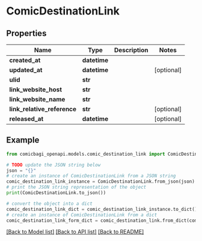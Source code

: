 # ComicDestinationLink


## Properties

Name | Type | Description | Notes
------------ | ------------- | ------------- | -------------
**created_at** | **datetime** |  | 
**updated_at** | **datetime** |  | [optional] 
**ulid** | **str** |  | 
**link_website_host** | **str** |  | 
**link_website_name** | **str** |  | 
**link_relative_reference** | **str** |  | [optional] 
**released_at** | **datetime** |  | [optional] 

## Example

```python
from comicbagi_openapi.models.comic_destination_link import ComicDestinationLink

# TODO update the JSON string below
json = "{}"
# create an instance of ComicDestinationLink from a JSON string
comic_destination_link_instance = ComicDestinationLink.from_json(json)
# print the JSON string representation of the object
print(ComicDestinationLink.to_json())

# convert the object into a dict
comic_destination_link_dict = comic_destination_link_instance.to_dict()
# create an instance of ComicDestinationLink from a dict
comic_destination_link_form_dict = comic_destination_link.from_dict(comic_destination_link_dict)
```
[[Back to Model list]](../README.md#documentation-for-models) [[Back to API list]](../README.md#documentation-for-api-endpoints) [[Back to README]](../README.md)


